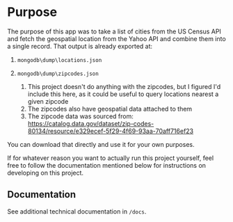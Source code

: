 # Purpose

The purpose of this app was to take a list of cities from the US Census API
and fetch the geospatial location from the Yahoo API and combine them into
a single record. That output is already exported at:

1. `mongodb\dump\locations.json`
1. `mongodb\dump\zipcodes.json`

    1. This project doesn't do anything with the zipcodes, but I figured I'd
    include this here, as it could be useful to query locations nearest a given
    zipcode
    1. The zipcodes also have geospatial data attached to them
    1. The zipcode data was sourced from: https://catalog.data.gov/dataset/zip-codes-80134/resource/e329ecef-5f29-4f69-93aa-70aff716ef23    

You can download that directly and use it for your own purposes.

If for whatever reason you want to actually run this project yourself,
feel free to follow the documentation mentioned below for instructions on
developing on this project.

## Documentation

See additional technical documentation in `/docs`.